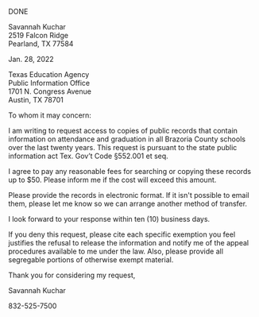 DONE

Savannah Kuchar  
2519 Falcon Ridge  
Pearland, TX 77584

Jan. 28, 2022

Texas Education Agency  
Public Information Office  
1701 N. Congress Avenue  
Austin, TX 78701

To whom it may concern:

I am writing to request access to copies of public records that contain information on attendance and graduation in all Brazoria County schools over the last twenty years. This request is pursuant to the state public information act Tex. Gov’t Code §552.001 et seq.

I agree to pay any reasonable fees for searching or copying these records up to $50. Please inform me if the cost will exceed this amount.

Please provide the records in electronic format. If it isn't possible to email them, please let me know so we can arrange another method of transfer.

I look forward to your response within ten (10) business days.

If you deny this request, please cite each specific exemption you feel justifies the refusal to release the information and notify me of the appeal procedures available to me under the law. Also, please provide all segregable portions of otherwise exempt material.

Thank you for considering my request,

Savannah Kuchar

832-525-7500
